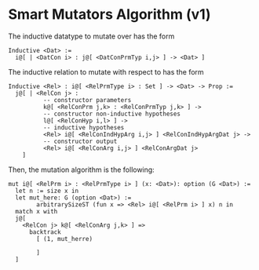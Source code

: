# Smart Mutators Algorithm (v1)

The inductive datatype to mutate over has the form

```coq
Inductive <Dat> :=
  i@[ | <DatCon i> : j@[ <DatConPrmTyp i,j> ] -> <Dat> ]
```

The inductive relation to mutate with respect to has the form

```coq
Inductive <Rel> : i@[ <RelPrmType i> : Set ] -> <Dat> -> Prop :=
  j@[ | <RelCon j> : 
          -- constructor parameters
          k@[ <RelConPrm j,k> : <RelConPrmTyp j,k> ] ->
          -- constructor non-inductive hypotheses
          l@[ <RelConHyp i,l> ] ->
          -- inductive hypotheses
          <Rel> i@[ <RelConIndHypArg i,j> ] <RelConIndHypArgDat j> ->
          -- constructor output
          <Rel> i@[ <RelConArg i,j> ] <RelConArgDat j>      
    ]
```

Then, the mutation algorithm is the following:

```coq
mut i@[ <RelPrm i> : <RelPrmType i> ] (x: <Dat>): option (G <Dat>) :=
  let n := size x in
  let mut_here: G (option <Dat>) :=
        arbitrarySizeST (fun x => <Rel> i@[ <RelPrm i> ] x) n in
  match x with
  j@[
    <RelCon j> k@[ <RelConArg j,k> ] =>
      backtrack
        [ (1, mut_herre)

        ] 
  ]
```